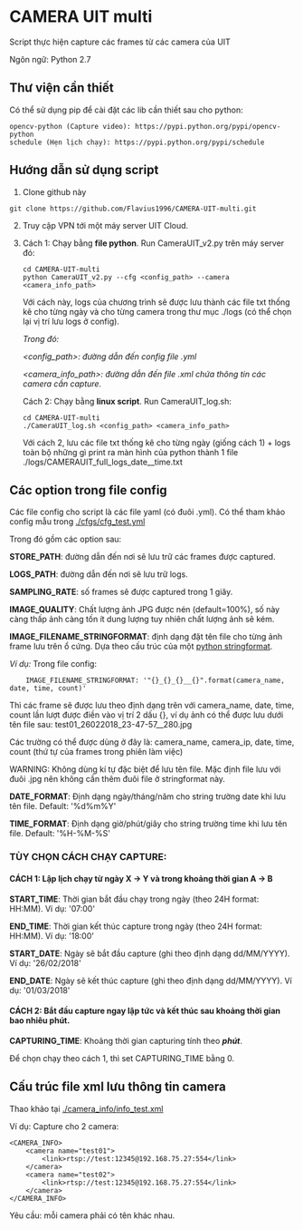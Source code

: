 # CAMERA UIT multi
Script thực hiện capture các frames từ các camera của UIT

Ngôn ngữ: Python 2.7

## Thư viện cần thiết

Có thể sử dụng pip để cài đặt các lib cần thiết sau cho python:
```Shell
opencv-python (Capture video): https://pypi.python.org/pypi/opencv-python
schedule (Hẹn lịch chạy): https://pypi.python.org/pypi/schedule
```

## Hướng dẫn sử dụng script

1. Clone github này
```Shell
git clone https://github.com/Flavius1996/CAMERA-UIT-multi.git
```

2. Truy cập VPN tới một máy server UIT Cloud.

3. Cách 1: Chạy bằng **file python**. Run CameraUIT_v2.py trên máy server đó:
    ```Shell
    cd CAMERA-UIT-multi
    python CameraUIT_v2.py --cfg <config_path> --camera <camera_info_path>
    ```
   Với cách này, logs của chương trình sẽ được lưu thành các file txt thống kê cho từng ngày và cho từng camera trong thư mục ./logs (có thể chọn lại vị trí lưu logs ở config).
   
   *Trong đó:*
   
   *<config_path>: đường dẫn đến config file .yml*
   
   *<camera_info_path>: đường dẫn đến file .xml chứa thông tin các camera cần capture.*
   
   Cách 2: Chạy bằng **linux script**. Run CameraUIT_log.sh:
    ```Shell
    cd CAMERA-UIT-multi
    ./CameraUIT_log.sh <config_path> <camera_info_path>
    ```
   Với cách 2, lưu các file txt thống kê cho từng ngày (giống cách 1) + logs toàn bộ những gì print ra màn hình của python thành 1 file ./logs/CAMERAUIT_full_logs_date__time.txt
  
## Các option trong file config

Các file config cho script là các file yaml (có đuôi .yml). Có thể tham khảo config mẫu trong [./cfgs/cfg_test.yml](https://github.com/Flavius1996/CAMERA-UIT-multi/blob/master/cfgs/cfg_test.yml)

Trong đó gồm các option sau:

**STORE_PATH**: đường dẫn đến nơi sẽ lưu trữ các frames được captured.

**LOGS_PATH**: đường dẫn đến nơi sẽ lưu trữ logs.

**SAMPLING_RATE**: số frames sẽ được captured trong 1 giây.

**IMAGE_QUALITY**: Chất lượng ảnh JPG được nén (default=100%), số này càng thấp ảnh càng tốn ít dung lượng tuy nhiên chất lượng ảnh sẽ kém.

**IMAGE_FILENAME_STRINGFORMAT**: định dạng đặt tên file cho từng ảnh frame lưu trên ổ cứng. Dựa theo cấu trúc của một [python stringformat](https://pyformat.info/).

*Ví dụ:* Trong file config:
```Shell
    IMAGE_FILENAME_STRINGFORMAT: '"{}_{}_{}__{}".format(camera_name, date, time, count)'
```

Thì các frame sẽ được lưu theo định dạng trên với camera_name, date, time, count lần lượt được điền vào vị trí 2 dấu {}, ví dụ ảnh có thể được lưu dưới tên file sau: test01_26022018_23-47-57__280.jpg

Các trường có thể được dùng ở đây là: camera_name, camera_ip, date, time, count (thứ tự của frames trong phiên làm việc)

WARNING: Không dùng kí tự đặc biệt để lưu tên file. Mặc định file lưu với đuôi .jpg nên không cần thêm đuôi file ở stringformat này.

**DATE_FORMAT**: Định dạng ngày/tháng/năm cho string trường date khi lưu tên file. Default: '%d%m%Y'

**TIME_FORMAT**:  Định dạng giờ/phút/giây cho string trường time khi lưu tên file. Default: '%H-%M-%S'

### TÙY CHỌN CÁCH CHẠY CAPTURE:
#### CÁCH 1: Lập lịch chạy từ ngày X -> Y và trong khoảng thời gian A -> B
**START_TIME**: Thời gian bắt đầu chạy trong ngày (theo 24H format: HH:MM). Ví dụ: '07:00'

**END_TIME**: Thời gian kết thúc capture trong ngày (theo 24H format: HH:MM). Ví dụ: '18:00'

**START_DATE**: Ngày sẽ bắt đầu capture (ghi theo định dạng dd/MM/YYYY). Ví dụ: '26/02/2018'

**END_DATE**: Ngày sẽ kết thúc capture (ghi theo định dạng dd/MM/YYYY). Ví dụ: '01/03/2018'

#### CÁCH 2: Bắt đầu capture ngay lập tức và kết thúc sau khoảng thời gian bao nhiêu phút.
**CAPTURING_TIME**: Khoảng thời gian capturing tính theo ***phút***.

Để chọn chạy theo cách 1, thì set CAPTURING_TIME bằng 0.

## Cấu trúc file xml lưu thông tin camera
Thao khảo tại [./camera_info/info_test.xml](https://github.com/Flavius1996/CAMERA-UIT-multi/blob/master/camera_info/info_test.xml)

Ví dụ: Capture cho 2 camera:
```shell
<CAMERA_INFO>
    <camera name="test01">
        <link>rtsp://test:12345@192.168.75.27:554</link>
    </camera>
    <camera name="test02">
        <link>rtsp://test:12345@192.168.75.27:554</link>
    </camera>
</CAMERA_INFO>
```

Yêu cầu: mỗi camera phải có tên khác nhau.

